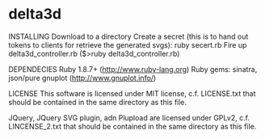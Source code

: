 delta3d
=======

INSTALLING
Download to a directory
Create a secret (this is to hand out tokens to clients for retrieve the generated svgs): ruby secert.rb
Fire up delta3d_controller.rb ($>ruby delta3d_controller.rb)

DEPENDECIES
Ruby 1.8.7+ (http://www.ruby-lang.org) 
Ruby gems: sinatra, json/pure
gnuplot (http://www.gnuplot.info/)

LICENSE
This software is licensed under MIT license, c.f. LICENSE.txt that should be contained in the same directory as this file.

JQuery, JQuery SVG plugin, adn Plupload are licensed under GPLv2, c.f. LINCENSE_2.txt that should be contained in the same directory as this file.

